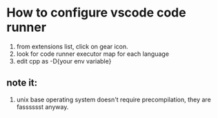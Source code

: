 # How to configure vscode code runner 
1. from extensions list, click on gear icon.
2. look for code runner executor map for each language
3. edit cpp as -D{your env variable}

## note it:
1. unix base operating system doesn't require precompilation, they are fasssssst anyway.

    